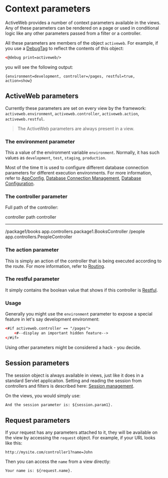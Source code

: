 <div class="page-header">
   <h1>Context parameters</h1>
</div>


ActiveWeb provides a number of context parameters available in the views. 
Any of these parameters can be rendered on a page or used in conditional logic 
like any other parameters passed from a filter or a controller.
  
All these parameters are members of the object `activeweb`.
For example, if you use a [DebugTag](views#debug-tag) to reflect the contents of this object: 
 
```html
<@debug print=activeweb/>
```

you will see the following output: 

```
{environment=development, controller=/pages, restful=true, action=show}
```


## ActiveWeb parameters

Currently these parameters are set on every view by the framework:
`activeweb.environment`, `activeweb.controller`, `activeweb.action`, `activeweb.restful`. 
  
> The ActiveWeb parameters are always present in a view. 
 
### The environment parameter

This a value of the environment variable `environment`. Normally, it has such values as `development`, `test`, `staging`, `production`. 

Most of the time tt is used to configure different database connection parameters for different execution environments. 
For more information, refer to [AppConfig](app-config), [Database Connection Management](database_connection_management), [Database Configuration](database_configuration).

  
### The controller parameter 

Full path of the controller:
 
controller path                              controller
-------------------------                    ----------------------------------------
 /package1/books                              app.controllers.package1.BooksController
 /people                                      app.controllers.PeopleController

 

### The action parameter

This is simply an action of the controller that is being executed according to the route. For more information, refer to [Routing](routing). 



### The restful parameter

It simply contains the boolean value that shows if this controller is [Restful](routing#restful-routing). 
  
### Usage

Generally you might use the `environment` parameter to expose a special feature in let's say development environment:  


```html
<#if activeweb.controller == "/pages">
    <#--display an important hidden feature-->
</#if>

```

Using other parameters might be considered a hack - you decide.
 
## Session parameters

The session object is always available in views, just like it does in a standard Servlet applicaiton. 
Setting and reading the session from controllers and filters is described here: 
[Session management](http://javalite.io/controllers#session-management). 

On the views, you would simply use: 

```html
And the session parameter is: ${session.param1}. 

```


## Request parameters

If your request has any parameters attached to it, they will be available on the view by accessing the `request` object. 
For example, if your URL looks like this: 
 
```
http://mysite.com/controller1?name=John
```

Then you can access the `name` from a view directly: 

```html
Your name is: ${request.name}. 
```
